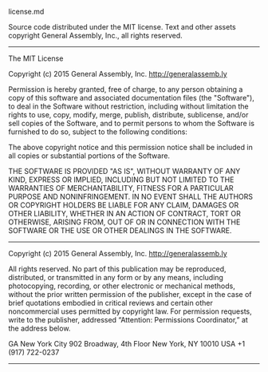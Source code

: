 license.md

Source code distributed under the MIT license. Text and other assets copyright
General Assembly, Inc., all rights reserved.

--------------------------------------------------------------------------------

The MIT License

Copyright (c) 2015 General Assembly, Inc. http://generalassemb.ly

Permission is hereby granted, free of charge, to any person obtaining a copy
of this software and associated documentation files (the "Software"), to deal
in the Software without restriction, including without limitation the rights
to use, copy, modify, merge, publish, distribute, sublicense, and/or sell
copies of the Software, and to permit persons to whom the Software is
furnished to do so, subject to the following conditions:

The above copyright notice and this permission notice shall be included in
all copies or substantial portions of the Software.

THE SOFTWARE IS PROVIDED "AS IS", WITHOUT WARRANTY OF ANY KIND, EXPRESS OR
IMPLIED, INCLUDING BUT NOT LIMITED TO THE WARRANTIES OF MERCHANTABILITY,
FITNESS FOR A PARTICULAR PURPOSE AND NONINFRINGEMENT. IN NO EVENT SHALL THE
AUTHORS OR COPYRIGHT HOLDERS BE LIABLE FOR ANY CLAIM, DAMAGES OR OTHER
LIABILITY, WHETHER IN AN ACTION OF CONTRACT, TORT OR OTHERWISE, ARISING FROM,
OUT OF OR IN CONNECTION WITH THE SOFTWARE OR THE USE OR OTHER DEALINGS IN
THE SOFTWARE.

--------------------------------------------------------------------------------

Copyright (c) 2015 General Assembly, Inc. http://generalassemb.ly

All rights reserved. No part of this publication may be reproduced,
distributed, or transmitted in any form or by any means, including
photocopying, recording, or other electronic or mechanical methods, without the
prior written permission of the publisher, except in the case of brief
quotations embodied in critical reviews and certain other noncommercial uses
permitted by copyright law. For permission requests, write to the publisher,
addressed “Attention: Permissions Coordinator,” at the address below.

GA New York City
902 Broadway, 4th Floor
New York, NY 10010
USA
+1 (917) 722-0237

--------------------------------------------------------------------------------

